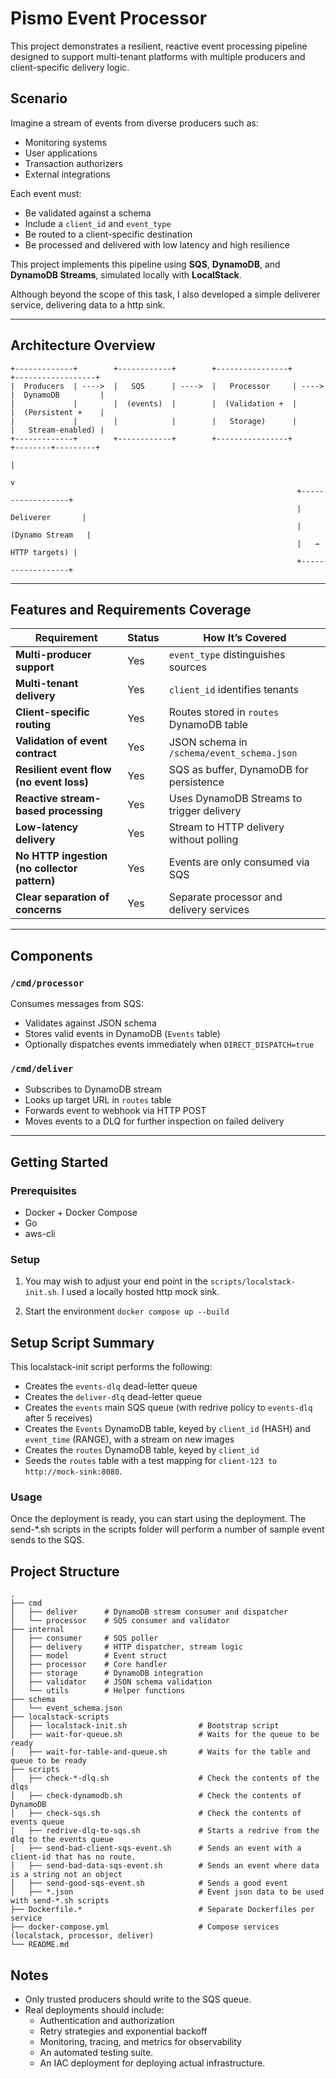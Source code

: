 # Pismo Event Processor

This project demonstrates a resilient, reactive event processing pipeline designed to support multi-tenant platforms with multiple producers and client-specific delivery logic.

## Scenario

Imagine a stream of events from diverse producers such as:

- Monitoring systems
- User applications
- Transaction authorizers
- External integrations

Each event must:

- Be validated against a schema
- Include a `client_id` and `event_type`
- Be routed to a client-specific destination
- Be processed and delivered with low latency and high resilience

This project implements this pipeline using **SQS**, **DynamoDB**, and **DynamoDB Streams**, simulated locally with **LocalStack**.

Although beyond the scope of this task, I also developed a simple deliverer service, delivering data to a http sink. 

---

## Architecture Overview

```text
+-------------+        +------------+        +----------------+        +------------------+
|  Producers  | ---->  |   SQS      | ---->  |   Processor     | ----> |  DynamoDB         |
|             |        |  (events)  |        |  (Validation +  |        |  (Persistent +    |
|             |        |            |        |   Storage)      |        |   Stream-enabled) |
+-------------+        +------------+        +----------------+        +--------+---------+
                                                                           |
                                                                           v
                                                                +------------------+
                                                                |   Deliverer       |
                                                                |  (Dynamo Stream   |
                                                                |   → HTTP targets) |
                                                                +------------------+
```

---

## Features and Requirements Coverage

| Requirement                                  | Status | How It’s Covered                           |
| -------------------------------------------- | ------ | ------------------------------------------ |
| **Multi-producer support**                   | Yes    | `event_type` distinguishes sources         |
| **Multi-tenant delivery**                    | Yes    | `client_id` identifies tenants             |
| **Client-specific routing**                  | Yes    | Routes stored in `routes` DynamoDB table   |
| **Validation of event contract**             | Yes    | JSON schema in `/schema/event_schema.json` |
| **Resilient event flow (no event loss)**     | Yes    | SQS as buffer, DynamoDB for persistence    |
| **Reactive stream-based processing**         | Yes    | Uses DynamoDB Streams to trigger delivery  |
| **Low-latency delivery**                     | Yes    | Stream to HTTP delivery without polling     |
| **No HTTP ingestion (no collector pattern)** | Yes    | Events are only consumed via SQS           |
| **Clear separation of concerns**             | Yes    | Separate processor and delivery services   |

---

## Components

### `/cmd/processor`

Consumes messages from SQS:

- Validates against JSON schema
- Stores valid events in DynamoDB (`Events` table)
- Optionally dispatches events immediately when `DIRECT_DISPATCH=true`

### `/cmd/deliver`

- Subscribes to DynamoDB stream
- Looks up target URL in `routes` table
- Forwards event to webhook via HTTP POST
- Moves events to a DLQ for further inspection on failed delivery

---

## Getting Started

### Prerequisites

- Docker + Docker Compose
- Go
- aws-cli

### Setup

1. You may wish to adjust your end point in the ```scripts/localstack-init.sh```. I used a locally hosted http mock sink.

2. Start the environment
```docker compose up --build```

## Setup Script Summary

This localstack-init script performs the following:

- Creates the `events-dlq` dead-letter queue  
- Creates the `deliver-dlq` dead-letter queue
- Creates the `events` main SQS queue (with redrive policy to `events-dlq` after 5 receives)  
- Creates the `Events` DynamoDB table, keyed by `client_id` (HASH) and `event_time` (RANGE), with a stream on new images  
- Creates the `routes` DynamoDB table, keyed by `client_id`  
- Seeds the `routes` table with a test mapping for `client-123 to http://mock-sink:8080`.

### Usage

Once the deployment is ready, you can start using the deployment. The send-*.sh scripts in the scripts folder will perform a number of sample event sends to the SQS. 

## Project Structure

```
.
├── cmd
│   ├── deliver      # DynamoDB stream consumer and dispatcher
│   └── processor    # SQS consumer and validator
├── internal
│   ├── consumer     # SQS poller
│   ├── delivery     # HTTP dispatcher, stream logic
│   ├── model        # Event struct
│   ├── processor    # Core handler
│   ├── storage      # DynamoDB integration
│   ├── validator    # JSON schema validation
│   └── utils        # Helper functions
├── schema
│   └── event_schema.json
├── localstack-scripts
│   ├── localstack-init.sh                # Bootstrap script
│   ├── wait-for-queue.sh                 # Waits for the queue to be ready
│   ├── wait-for-table-and-queue.sh       # Waits for the table and queue to be ready
├── scripts
│   ├── check-*-dlq.sh                    # Check the contents of the dlqs
│   ├── check-dynamodb.sh                 # Check the contents of DynamoDB
│   ├── check-sqs.sh                      # Check the contents of events queue
│   ├── redrive-dlq-to-sqs.sh             # Starts a redrive from the dlq to the events queue
│   ├── send-bad-client-sqs-event.sh      # Sends an event with a client-id that has no route.
│   ├── send-bad-data-sqs-event.sh        # Sends an event where data is a string not an object
│   ├── send-good-sqs-event.sh            # Sends a good event
│   ├── *.json                            # Event json data to be used with send-*.sh scripts
├── Dockerfile.*                          # Separate Dockerfiles per service
├── docker-compose.yml                    # Compose services (localstack, processor, deliver)
└── README.md
```

## Notes

- Only trusted producers should write to the SQS queue.
- Real deployments should include:
  - Authentication and authorization
  - Retry strategies and exponential backoff
  - Monitoring, tracing, and metrics for observability
  - An automated testing suite.
  - An IAC deployment for deploying actual infrastructure.
